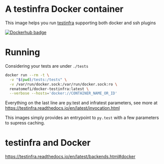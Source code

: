 A testinfra Docker container
======

This image helps you run [testinfra](https://testinfra.readthedocs.io/en/latest/) supporting both docker and ssh plugins

[![Dockerhub badge](http://dockeri.co/image/renatomefi/docker-testinfra)](https://hub.docker.com/r/renatomefi/docker-testinfra)

Running
======

Considering your tests are under `./tests`

```sh
docker run --rm -t \
  -v "$(pwd)/tests:/tests" \
  -v /var/run/docker.sock:/var/run/docker.sock:ro \
  renatomefi/docker-testinfra:latest \
  --verbose --hosts='docker://CONTAINER_NAME_OR_ID'
```

Everything on the last line are py.test and infratest parameters, see more at https://testinfra.readthedocs.io/en/latest/invocation.html

This images simply provides an entrypoint to `py.test` with a few parameters to supress caching.

testinfra and Docker
======

https://testinfra.readthedocs.io/en/latest/backends.html#docker
